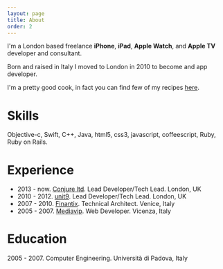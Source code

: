 ```yaml
---
layout: page
title: About
order: 2
---
```


I'm a London based freelance <b>iPhone</b>, <b>iPad</b>, <b>Apple Watch</b>, and <b>Apple TV</b> developer and consultant.

Born and raised in Italy I moved to London in 2010 to become and app developer.

I'm a pretty good cook, in fact you can find few of my recipes <a href="http://filippotosetto.com/feedmenow/" target="_blank">here</a>.

# Skills
Objective-c, Swift, C++, Java, html5, css3, javascript, coffeescript, Ruby, Ruby on Rails.

# Experience
- 2013 - now. <a href="http://conjure.co.uk" target="_blank">Conjure ltd</a>. Lead Developer/Tech Lead. London, UK
- 2010 - 2012. <a href="http://unit9.com" target="_blank">unit9</a>. Lead Developer/Tech Lead. London, UK
- 2007 - 2010. <a href="http://finantix.com" target="_blank">Finantix</a>. Technical Architect. Venice, Italy
- 2005 - 2007. <a href="http://mediavip.it" target="_blank">Mediavip</a>. Web Developer. Vicenza, Italy

# Education
2005 - 2007. Computer Engineering. Università di Padova, Italy
